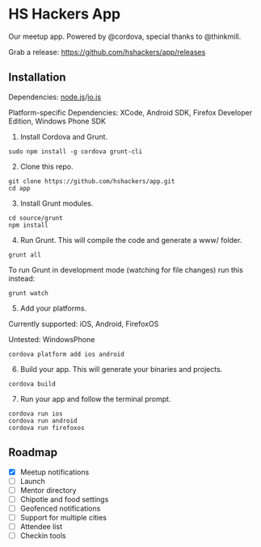 # HS Hackers App

Our meetup app. Powered by @cordova, special thanks to @thinkmill.

Grab a release: https://github.com/hshackers/app/releases

## Installation

Dependencies: [node.js](http://nodejs.org)/[io.js](http://iojs.org)

Platform-specific Dependencies: XCode, Android SDK, Firefox Developer Edition, Windows Phone SDK

1. Install Cordova and Grunt.

  ```
  sudo npm install -g cordova grunt-cli
  ```

2. Clone this repo.

  ```
  git clone https://github.com/hshackers/app.git
  cd app
  ```
  
3. Install Grunt modules.
  
  ```
  cd source/grunt
  npm install
  ```
  
4. Run Grunt. This will compile the code and generate a www/ folder.

  ```
  grunt all
  ```
  
  To run Grunt in development mode (watching for file changes) run this instead:
  
  ```
  grunt watch
  ```
  
5. Add your platforms.
  
  Currently supported: iOS, Android, FirefoxOS
  
  Untested: WindowsPhone
  
  ```
  cordova platform add ios android
  ```
  
6. Build your app. This will generate your binaries and projects.

  ```
  cordova build
  ```
  
7. Run your app and follow the terminal prompt.

  ```
  cordova run ios
  cordova run android
  cordova run firefoxos
  ```

## Roadmap

- [x] Meetup notifications
- [ ] Launch
- [ ] Mentor directory
- [ ] Chipotle and food settings
- [ ] Geofenced notifications
- [ ] Support for multiple cities
- [ ] Attendee list
- [ ] Checkin tools
